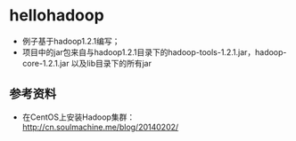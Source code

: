 # hellohadoop



- 例子基于hadoop1.2.1编写；
- 项目中的jar包来自与hadoop1.2.1目录下的hadoop-tools-1.2.1.jar，hadoop-core-1.2.1.jar 以及lib目录下的所有jar 


## 参考资料

- 在CentOS上安装Hadoop集群：http://cn.soulmachine.me/blog/20140202/
